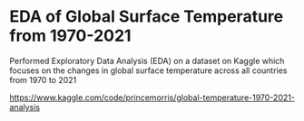 # EDA of Global Surface Temperature from 1970-2021
Performed Exploratory Data Analysis (EDA) on a dataset on Kaggle which focuses on the changes in global surface temperature across all countries from 1970 to 2021

https://www.kaggle.com/code/princemorris/global-temperature-1970-2021-analysis

